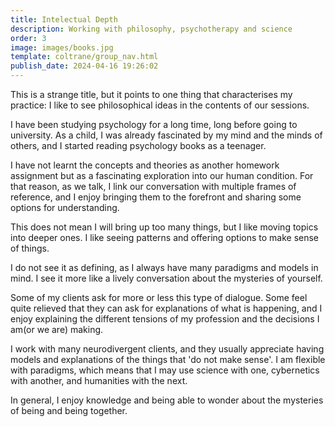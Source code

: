 ```yaml
---
title: Intelectual Depth
description: Working with philosophy, psychotherapy and science
order: 3
image: images/books.jpg
template: coltrane/group_nav.html
publish_date: 2024-04-16 19:26:02
---
```

This is a strange title, but it points to one thing that characterises my practice: I like to see philosophical ideas in the contents of our sessions.

I have been studying psychology for a long time, long before going to university. As a child, I was already fascinated by my mind and the minds of others, and I started reading psychology books as a teenager.

I have not learnt the concepts and theories as another homework assignment but as a fascinating exploration into our human condition. For that reason, as we talk, I link our conversation with multiple frames of reference, and I enjoy bringing them to the forefront and sharing some options for understanding.

This does not mean I will bring up too many things, but I like moving topics into deeper ones. I like seeing patterns and offering options to make sense of things.

I do not see it as defining, as I always have many paradigms and models in mind. I see it more like a lively conversation about the mysteries of yourself.

Some of my clients ask for more or less this type of dialogue. Some feel quite relieved that they can ask for explanations of what is happening, and I enjoy explaining the different tensions of my profession and the decisions I am(or we are) making.

I work with many neurodivergent clients, and they usually appreciate having models and explanations of the things that 'do not make sense'. I am flexible with paradigms, which means that I may use science with one, cybernetics with another, and humanities with the next.

In general, I enjoy knowledge and being able to wonder about the mysteries of being and being together.